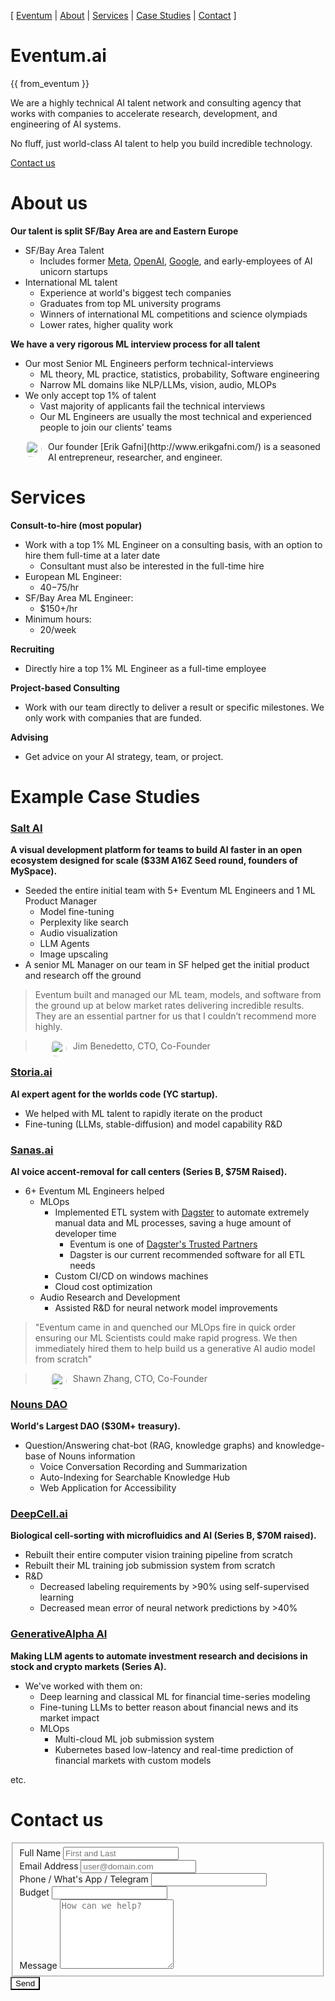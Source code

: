 <!-- <img src="/static/img/logo.png" width="200"> -->


[ [Eventum](#eventum) | [About](#about) | [Services](#services) | [Case Studies](#case_studies) | [Contact](#contact) ]

Eventum.ai  <a name="eventum"></a>
==========

{{ from_eventum }}

We are a highly technical AI talent network and consulting agency that works with companies to accelerate research,
development, and engineering of AI systems.

No fluff, just world-class AI talent to help you build incredible
technology.

[Contact us](#contact)

About us <a name="about"></a>
========

**Our talent is split SF/Bay Area are and Eastern Europe**

* SF/Bay Area Talent
    * Includes former [Meta](http://meta.com), [OpenAI](openai.com), [Google](http://google.com), and early-employees of
      AI unicorn startups
* International ML talent
    * Experience at world's biggest tech companies
    * Graduates from top ML university programs
    * Winners of international ML competitions and science olympiads
    * Lower rates, higher quality work

**We have a very rigorous ML interview process for all talent**

* Our most Senior ML Engineers perform technical-interviews
    * ML theory, ML practice, statistics, probability, Software engineering
    * Narrow ML domains like NLP/LLMs, vision, audio, MLOPs
* We only accept top 1% of talent
    * Vast majority of applicants fail the technical interviews
    * Our ML Engineers are usually the most technical and experienced people to join our clients' teams

<img src="/static/img/erik_gafni.jpeg" width="25" height="25" style="float:left; padding-right:10px; padding-left:25px; border-radius: 50%; object-fit: cover; width: 25px; height: 25px">
Our founder [Erik Gafni](http://www.erikgafni.com/) is a seasoned AI entrepreneur, researcher, and engineer.

Services  <a name="services"></a>
========

**Consult-to-hire (most popular)**

* Work with a top 1% ML Engineer on a consulting basis, with an option to hire them full-time at a later date
    * Consultant must also be interested in the full-time hire
* European ML Engineer:
    * $40-$75/hr
* SF/Bay Area ML Engineer:
    * $150+/hr
* Minimum hours:
    * 20/week

**Recruiting**

* Directly hire a top 1% ML Engineer as a full-time employee

**Project-based Consulting**

* Work with our team directly to deliver a result or specific milestones. We only work with companies that are funded.

**Advising**

* Get advice on your AI strategy, team, or project.

Example Case Studies  <a name="case_studies"></a>
====================

### [Salt AI](https://getsalt.ai/)

**A visual development platform for teams to build AI faster in an open ecosystem designed for scale ($33M A16Z Seed
round, founders of MySpace).**

* Seeded the entire initial team with 5+ Eventum ML Engineers and 1 ML Product Manager
    * Model fine-tuning
    * Perplexity like search
    * Audio visualization
    * LLM Agents
    * Image upscaling
* A senior ML Manager on our team in SF helped get the initial product and research off the ground

> Eventum built and managed our ML team, models, and software from the ground up at below market rates delivering
> incredible results.
> They are an essential partner for us that I couldn’t recommend more highly.

> <img src="/static/img/jim_benedetto.png" width="25" height="25" style="float:left; padding-right:10px; padding-left:25px; border-radius: 50%; object-fit: cover; width: 25px; height: 25px">
> Jim Benedetto, CTO, Co-Founder

### [Storia.ai](http://storia.ai)

**AI expert agent for the worlds code  (YC startup).**

* We helped with ML talent to rapidly iterate on the product
* Fine-tuning (LLMs, stable-diffusion) and model capability R&D

### [Sanas.ai](http://sanas.ai)

**AI voice accent-removal for call centers (Series B, $75M Raised).**

* 6+ Eventum ML Engineers helped
    * MLOps
        * Implemented ETL system with [Dagster](dagster.io) to automate extremely manual data and ML processes,
          saving a huge amount of developer time
            * Eventum is one of [Dagster's Trusted Partners](https://dagster.io/partners)
            * Dagster is our current recommended software for all ETL needs
        * Custom CI/CD on windows machines
        * Cloud cost optimization
    * Audio Research and Development
        * Assisted R&D for neural network model improvements

> "Eventum came in and quenched our MLOps fire in quick order ensuring our ML Scientists could make rapid
> progress. We then immediately hired them to help build us a generative AI audio model from scratch"

> <img src="/static/img/shawn_zhang.png" width="25" height="25" style="float:left; padding-right:10px; padding-left:25px; border-radius: 50%; object-fit: cover; width: 25px; height: 25px">
> Shawn Zhang, CTO, Co-Founder

### [Nouns DAO](http://nouns.wtf)

**World's Largest DAO ($30M+ treasury).**

* Question/Answering chat-bot (RAG, knowledge graphs) and knowledge-base of Nouns information
    * Voice Conversation Recording and Summarization
    * Auto-Indexing for Searchable Knowledge Hub
    * Web Application for Accessibility

### [DeepCell.ai](http://deepcell.com)

**Biological cell-sorting with microfluidics and AI (Series B, $70M raised).**

* Rebuilt their entire computer vision training pipeline from scratch
* Rebuilt their ML training job submission system from scratch
* R&D
    * Decreased labeling requirements by >90% using self-supervised learning
    * Decreased mean error of neural network predictions by >40%

### [GenerativeAlpha AI](http://galpha.ai)

**Making LLM agents to automate investment research and decisions in stock and crypto markets (Series A).**

* We've worked with them on:
    * Deep learning and classical ML for financial time-series modeling
    * Fine-tuning LLMs to better reason about financial news and its market impact
    * MLOps
        * Multi-cloud ML job submission system
        * Kubernetes based low-latency and real-time prediction of financial markets with custom models

etc.

Contact us <a name="contact"></a>
===========

<div class="container">
<form id="fs-frm" name="simple-contact-form" accept-charset="utf-8" action="https://formspree.io/f/mzzpnjer" method="post">
  <fieldset id="fs-frm-inputs">
    <label for="full-name">Full Name</label>
    <input type="text" name="name" id="full-name" placeholder="First and Last" required="" style="max-width: 400px">
<br>
    <label for="email-address">Email Address</label>
    <input type="email" name="_replyto" id="email-address" placeholder="user@domain.com" required="" style="max-width: 400px">
<br>
    <label for="email-address">Phone / What's App / Telegram</label>
    <input type="email" name="_contact" id="text" placeholder="" required="" style="max-width: 400px">
<br>
    <label for="email-address">Budget</label>
    <input type="text" name="_budget" id=budget" placeholder="" required=""  style="max-width: 400px">
<br>
    <label for="message">Message</label>
    <textarea style="max-width: 700px" rows="7" name="message" id="message" placeholder="How can we help?" required=""></textarea>
<br>
    <input type="hidden" name="_subject" id="email-subject" value="Contact Form Submission">
  </fieldset>
  <input type="submit" value="Send" style="background-color: white">
</form>
</div>